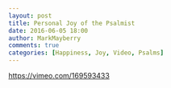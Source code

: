```yaml
---
layout: post
title: Personal Joy of the Psalmist
date: 2016-06-05 18:00
author: MarkMayberry
comments: true
categories: [Happiness, Joy, Video, Psalms]
---
```

https://vimeo.com/169593433
